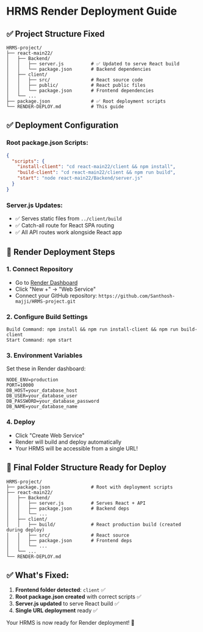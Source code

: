 # HRMS Render Deployment Guide

## ✅ Project Structure Fixed
```
HRMS-project/
├── react-main22/
│   ├── Backend/
│   │   ├── server.js          # ✅ Updated to serve React build
│   │   └── package.json       # Backend dependencies
│   ├── client/
│   │   ├── src/               # React source code
│   │   ├── public/            # React public files
│   │   └── package.json       # Frontend dependencies
│   └── ...
├── package.json               # ✅ Root deployment scripts
└── RENDER-DEPLOY.md           # This guide
```

## ✅ Deployment Configuration

### Root package.json Scripts:
```json
{
  "scripts": {
    "install-client": "cd react-main22/client && npm install",
    "build-client": "cd react-main22/client && npm run build", 
    "start": "node react-main22/Backend/server.js"
  }
}
```

### Server.js Updates:
- ✅ Serves static files from `../client/build`
- ✅ Catch-all route for React SPA routing
- ✅ All API routes work alongside React app

## 🚀 Render Deployment Steps

### 1. Connect Repository
- Go to [Render Dashboard](https://dashboard.render.com)
- Click "New +" → "Web Service"
- Connect your GitHub repository: `https://github.com/Santhosh-majji/HRMS-project.git`

### 2. Configure Build Settings
```
Build Command: npm install && npm run install-client && npm run build-client
Start Command: npm start
```

### 3. Environment Variables
Set these in Render dashboard:
```
NODE_ENV=production
PORT=10000
DB_HOST=your_database_host
DB_USER=your_database_user
DB_PASSWORD=your_database_password
DB_NAME=your_database_name
```

### 4. Deploy
- Click "Create Web Service"
- Render will build and deploy automatically
- Your HRMS will be accessible from a single URL!

## 📁 Final Folder Structure Ready for Deploy
```
HRMS-project/
├── package.json               # Root with deployment scripts
├── react-main22/
│   ├── Backend/
│   │   ├── server.js          # Serves React + API
│   │   ├── package.json       # Backend deps
│   │   └── ...
│   ├── client/
│   │   ├── build/             # React production build (created during deploy)
│   │   ├── src/               # React source
│   │   ├── package.json       # Frontend deps
│   │   └── ...
│   └── ...
└── RENDER-DEPLOY.md

```

## ✅ What's Fixed:
1. **Frontend folder detected**: `client` ✅
2. **Root package.json created** with correct scripts ✅
3. **Server.js updated** to serve React build ✅
4. **Single URL deployment** ready ✅

Your HRMS is now ready for Render deployment! 🎉